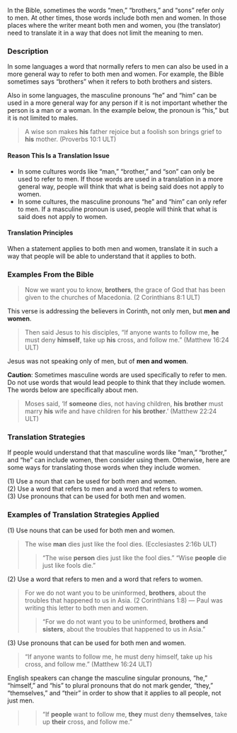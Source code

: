 In the Bible, sometimes the words “men,” “brothers,” and “sons” refer only to men. At other times, those words include both men and women. In those places where the writer meant both men and women, you (the translator) need to translate it in a way that does not limit the meaning to men.

### Description

In some languages a word that normally refers to men can also be used in a more general way to refer to both men and women. For example, the Bible sometimes says “brothers” when it refers to both brothers and sisters.

Also in some languages, the masculine pronouns “he” and “him” can be used in a more general way for any person if it is not important whether the person is a man or a woman. In the example below, the pronoun is “his,” but it is not limited to males.
> A wise son makes **his** father rejoice
> but a foolish son brings grief to **his** mother. (Proverbs 10:1 ULT)

#### Reason This Is a Translation Issue

* In some cultures words like “man,” “brother,” and “son” can only be used to refer to men. If those words are used in a translation in a more general way, people will think that what is being said does not apply to women.
* In some cultures, the masculine pronouns “he” and “him” can only refer to men. If a masculine pronoun is used, people will think that what is said does not apply to women.

#### Translation Principles

When a statement applies to both men and women, translate it in such a way that people will be able to understand that it applies to both.

### Examples From the Bible

> Now we want you to know, **brothers**, the grace of God that has been given to the churches of Macedonia. (2 Corinthians 8:1 ULT)

This verse is addressing the believers in Corinth, not only men, but **men and women**.

> Then said Jesus to his disciples, “If anyone wants to follow me, **he** must deny **himself**, take up **his** cross, and follow me.” (Matthew 16:24 ULT)

Jesus was not speaking only of men, but of **men and women**.

**Caution**: Sometimes masculine words are used specifically to refer to men. Do not use words that would lead people to think that they include women. The words below are specifically about men.

> Moses said, ‘If **someone** dies, not having children, **his** **brother** must marry **his** wife and have children for **his** **brother**.’ (Matthew 22:24 ULT)

### Translation Strategies

If people would understand that that masculine words like “man,” “brother,” and “he” can include women, then consider using them. Otherwise, here are some ways for translating those words when they include women.

(1) Use a noun that can be used for both men and women.<br>
(2) Use a word that refers to men and a word that refers to women.<br>
(3) Use pronouns that can be used for both men and women.

### Examples of Translation Strategies Applied

(1) Use nouns that can be used for both men and women.

> The wise **man** dies just like the fool dies. (Ecclesiastes 2:16b ULT)
> > “The wise **person** dies just like the fool dies.”
> > “Wise **people** die just like fools die.”

(2) Use a word that refers to men and a word that refers to women.

> For we do not want you to be uninformed, **brothers**, about the troubles that happened to us in Asia. (2 Corinthians 1:8) — Paul was writing this letter to both men and women.
> > “For we do not want you to be uninformed, **brothers and sisters**, about the troubles that happened to us in Asia.”

(3) Use pronouns that can be used for both men and women.

> “If anyone wants to follow me, he must deny himself, take up his cross, and follow me.” (Matthew 16:24 ULT)

English speakers can change the masculine singular pronouns, “he,” “himself,” and “his” to plural pronouns that do not mark gender, “they,” “themselves,” and “their” in order to show that it applies to all people, not just men.
>
> > “If **people** want to follow me, **they** must deny **themselves**, take up **their** cross, and follow me.”
